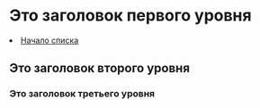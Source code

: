 <html>
  <head>
    <title>CV</title>
  </head>
  <body>
   <h1>Это заголовок первого уровня</h1>
    <li>
    <a href="#syntax">Начало списка</a>
    </li>
   <h2>Это заголовок второго уровня</h2>
   <h3>Это заголовок третьего уровня</h3>
  </body>
</html>

